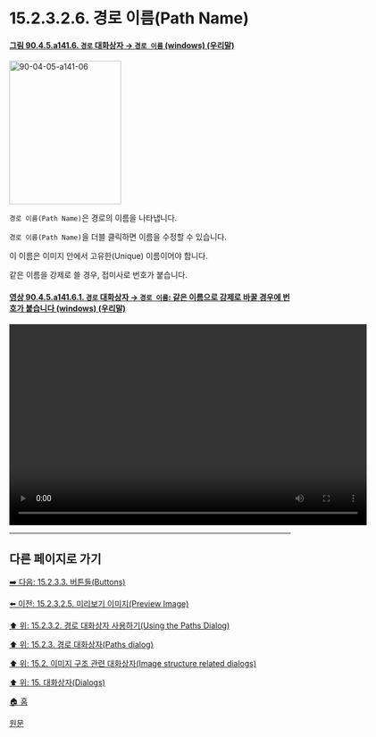 # 15.2.3.2.6. 경로 이름(Path Name)

<a id="90-04-05-a141-06"></a>

#### [그림 90.4.5.a141.6. `경로` 대화상자 → `경로 이름` (windows) (우리말)](./90-04-0005-paths.md#90-04-05-a141-06)
<img width="200" height="257" alt="90-04-05-a141-06" src="https://github.com/wonder13662/gimp/assets/15767104/45b63887-5a7f-46aa-b41d-8173d565612d" />

`경로 이름(Path Name)`은 경로의 이름을 나타냅니다.

`경로 이름(Path Name)`을 더블 클릭하면 이름을 수정할 수 있습니다.

이 이름은 이미지 안에서 고유한(Unique) 이름이어야 합니다.

같은 이름을 강제로 쓸 경우, 접미사로 번호가 붙습니다.

<a id="90-04-05-a141-06-01"></a>

#### [영상 90.4.5.a141.6.1. `경로` 대화상자 → `경로 이름`: 같은 이름으로 강제로 바꿀 경우에 번호가 붙습니다 (windows) (우리말)](./90-04-0005-paths.md#90-04-05-a141-06-01)
<video controls="controls" width="640" height="360" src="https://github.com/wonder13662/gimp/assets/15767104/9744081e-2b05-4c5f-85a1-989abc81ca69"></video>

***

## 다른 페이지로 가기

[➡️ 다음: 15.2.3.3. 버튼들(Buttons)](./15-02-03-03-00-buttons.md)

[⬅️ 이전: 15.2.3.2.5. 미리보기 이미지(Preview Image)](./15-02-03-02-05-preview_image.md)

[⬆️ 위: 15.2.3.2. 경로 대화상자 사용하기(Using the Paths Dialog)](./15-02-03-02-00-using_the_paths_dialog.md)

[⬆️ 위: 15.2.3. 경로 대화상자(Paths dialog)](./15-02-03-00-paths-dialog.md)

[⬆️ 위: 15.2. 이미지 구조 관련 대화상자(Image structure related dialogs)](./15-02-00-image-structure-related-dialogs.md)

[⬆️ 위: 15. 대화상자(Dialogs)](./15-00-dialogs.md)

[🏠 홈](./00-home.md)

[원문](https://docs.gimp.org/2.10/ko/gimp-path-dialog.html#gimp-path-dialog-using)
